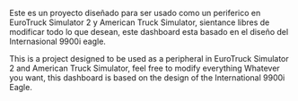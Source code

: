 Este es un proyecto diseñado para ser usado como un periferico en EuroTruck Simulator 2 y American Truck Simulator, sientance libres de modificar todo
lo que desean, este dashboard esta basado en el diseño del Internasional 9900i eagle.

This is a project designed to be used as a peripheral in EuroTruck Simulator 2 and American Truck Simulator, feel free to modify everything
Whatever you want, this dashboard is based on the design of the International 9900i Eagle.
